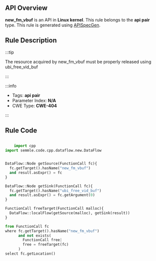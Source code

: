 ---
---


## API Overview
**new_fm_vbuf** is an API in **Linux kernel**. This rule belongs to the **api pair** type. This rule is generated using [APISpecGen](../../tools/APISpecGen).
## Rule Description

:::tip

The resource acquired by new_fm_vbuf must be properly released using ubi_free_vid_buf

:::

:::info

- Tags: **api pair**
- Parameter Index: **N/A**
- CWE Type: **CWE-404**

:::

## Rule Code
```python

    import cpp
import semmle.code.cpp.dataflow.new.DataFlow


DataFlow::Node getSource(FunctionCall fc){
  fc.getTarget().hasName("new_fm_vbuf")
  and result.asExpr() = fc
}

DataFlow::Node getSink(FunctionCall fc){
  fc.getTarget().hasName("ubi_free_vid_buf")
  and result.asExpr() = fc.getArgument(0)
}

FunctionCall freeTarget(FunctionCall malloc){
  DataFlow::localFlow(getSource(malloc), getSink(result))
}

from FunctionCall fc
where fc.getTarget().hasName("new_fm_vbuf")
      and not exists(
        FunctionCall free| 
        free = freeTarget(fc)
      )
select fc.getLocation()

    
```
